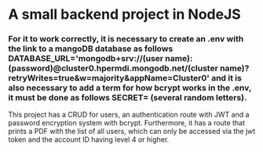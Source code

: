 # A small backend project in NodeJS

### For it to work correctly, it is necessary to create an .env with the link to a mangoDB database as follows DATABASE_URL='mongodb+srv://(user name):(password)@cluster0.hpermdi.mongodb.net/(cluster name)?retryWrites=true&w=majority&appName=Cluster0' and it is also necessary to add a term for how bcrypt works in the .env, it must be done as follows SECRET= (several random letters).


This project has a CRUD for users, an authentication route with JWT and a password encryption system with bcrypt. Furthermore, it has a route that prints a PDF with the list of all users, which can only be accessed via the jwt token and the account ID having level 4 or higher.

